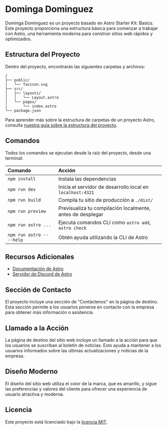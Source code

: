 # Dominga Dominguez

Dominga Dominguez es un proyecto basado en Astro Starter Kit: Basics. Este proyecto proporciona una estructura básica para comenzar a trabajar con Astro, una herramienta moderna para construir sitios web rápidos y optimizados.

## Estructura del Proyecto

Dentro del proyecto, encontrarás las siguientes carpetas y archivos:

```text
/
├── public/
│   └── favicon.svg
├── src/
│   ├── layouts/
│   │   └── Layout.astro
│   └── pages/
│       └── index.astro
└── package.json
```

Para aprender más sobre la estructura de carpetas de un proyecto Astro, consulta [nuestra guía sobre la estructura del proyecto](https://docs.astro.build/en/basics/project-structure/).

## Comandos

Todos los comandos se ejecutan desde la raíz del proyecto, desde una terminal:

| Comando                   | Acción                                           |
| :------------------------ | :----------------------------------------------- |
| `npm install`             | Instala las dependencias                         |
| `npm run dev`             | Inicia el servidor de desarrollo local en `localhost:4321` |
| `npm run build`           | Compila tu sitio de producción a `./dist/`       |
| `npm run preview`         | Previsualiza tu compilación localmente, antes de desplegar |
| `npm run astro ...`       | Ejecuta comandos CLI como `astro add`, `astro check` |
| `npm run astro -- --help` | Obtén ayuda utilizando la CLI de Astro           |

## Recursos Adicionales

- [Documentación de Astro](https://docs.astro.build)
- [Servidor de Discord de Astro](https://astro.build/chat)

## Sección de Contacto

El proyecto incluye una sección de "Contáctenos" en la página de destino. Esta sección permite a los usuarios ponerse en contacto con la empresa para obtener más información o asistencia.

## Llamado a la Acción

La página de destino del sitio web incluye un llamado a la acción para que los usuarios se suscriban al boletín de noticias. Esto ayuda a mantener a los usuarios informados sobre las últimas actualizaciones y noticias de la empresa.

## Diseño Moderno

El diseño del sitio web utiliza el color de la marca, que es amarillo, y sigue las preferencias y valores del cliente para ofrecer una experiencia de usuario atractiva y moderna.

## Licencia

Este proyecto está licenciado bajo la [licencia MIT](https://github.com/Juanmorales1810/dominga-dominguez/blob/main/LICENSE).

